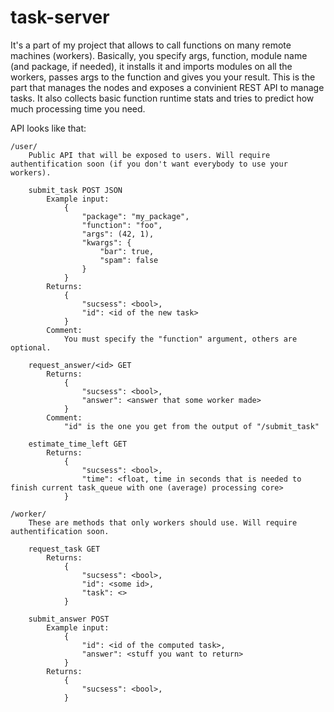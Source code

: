 # task-server

It's a part of my project that allows to call functions on many remote machines (workers). Basically, you specify args, function, module name (and package, if needed), it installs it and imports modules on all the workers, passes args to the function and gives you your result. This is the part that manages the nodes and exposes a convinient REST API to manage tasks. It also collects basic function runtime stats and tries to predict how much processing time you need.

API looks like that:

    /user/
        Public API that will be exposed to users. Will require authentification soon (if you don't want everybody to use your workers).
    
        submit_task POST JSON
            Example input:
                {
                    "package": "my_package",
                    "function": "foo",
                    "args": (42, 1),
                    "kwargs": {
                        "bar": true,
                        "spam": false
                    }
                }
            Returns:
                {
                    "sucsess": <bool>,
                    "id": <id of the new task>
                }
            Comment:
                You must specify the "function" argument, others are optional.
        
        request_answer/<id> GET
            Returns:
                {
                    "sucsess": <bool>,
                    "answer": <answer that some worker made>
                }
            Comment:
                "id" is the one you get from the output of "/submit_task"

        estimate_time_left GET
            Returns:
                {
                    "sucsess": <bool>,
                    "time": <float, time in seconds that is needed to finish current task_queue with one (average) processing core>
                }
    
    /worker/
        These are methods that only workers should use. Will require authentification soon. 
    
        request_task GET
            Returns:
                {
                    "sucsess": <bool>,
                    "id": <some id>,
                    "task": <>
                }
    
        submit_answer POST
            Example input:
                {
                    "id": <id of the computed task>,
                    "answer": <stuff you want to return>
                }
            Returns:
                {
                    "sucsess": <bool>,
                }
